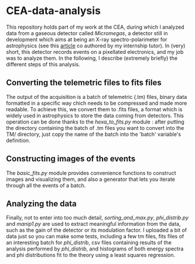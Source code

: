 # CEA-data-analysis

This repository holds part of my work at the CEA, during which I analyzed data from a gaseous detector called *Micromegas*, a detector still in development which aims at being an X-ray spectro-polarimeter for astrophysics (see this [article](http://iopscience.iop.org/article/10.1088/1748-0221/11/04/P04016/pdf) co authored by my internship tutor). In (very) short, this detector records events on a pixellated electronics, and my job was to analyze them. In the following, I describe (extremely briefly) the different steps of this analysis.

## Converting the telemetric files to fits files

The output of the acquisition is a batch of telemetric (.tm) files, binary data formatted in a specific way chich needs to be compressed and made more readable. To achieve this, we convert them to .fits files, a format which is widely used in astrophysics to store the data coming from detectors. This operation can be done thanks to the *hexa_to_fits.py* module : after putting the directory containing the batch of .tm files you want to convert into the TM/ directory, just copy the name of the batch into the 'batch' variable's definition.

## Constructing images of the events

The *basic_fits.py* module provides convenience functions to construct images and visualizing them, and also a generator that lets you iterate through all the events of a batch.

## Analyzing the data

Finally, not to enter into too much detail, *sorting_and_max.py*, *phi_distrib.py* and *manip1.py* are used to extract meaningful information from the data, such as the gain of the detector or its modulation factor.
I uploaded a bit of data just so you can make some tests, including a few tm files, fits files of an interesting batch for *phi_distrib*, csv files containing results of the analysis performed by *phi_distrib*, and histograms of both energy spectra and phi distributions fit to the theory using a least squares regression.
